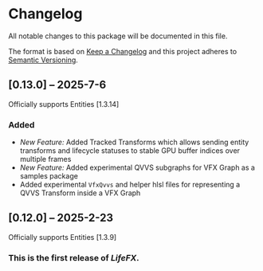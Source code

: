 # Changelog

All notable changes to this package will be documented in this file.

The format is based on [Keep a Changelog](http://keepachangelog.com/en/1.0.0/)
and this project adheres to [Semantic
Versioning](http://semver.org/spec/v2.0.0.html).

## [0.13.0] – 2025-7-6

Officially supports Entities [1.3.14]

### Added

-   *New Feature:* Added Tracked Transforms which allows sending entity
    transforms and lifecycle statuses to stable GPU buffer indices over multiple
    frames
-   *New Feature:* Added experimental QVVS subgraphs for VFX Graph as a samples
    package
-   Added experimental `VfxQvvs` and helper hlsl files for representing a QVVS
    Transform inside a VFX Graph

## [0.12.0] – 2025-2-23

Officially supports Entities [1.3.9]

### This is the first release of *LifeFX*.
